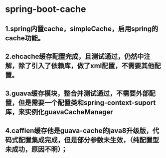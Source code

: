 # spring-boot-cache
## 1.spring内置cache，simpleCache，启用spring的cache功能。
## 2.ehcache缓存配置完成，且测试通过，仍然中注解，除了引入了依赖库，做了xml配置，不需要其他配置。
## 3.guava缓存模块，整合并测试通过，不需要外部配置，但是需要一个配置类和spring-context-suport库，来实例化guavaCacheManager
## 4.caffien缓存他是guava-cache的java8升级版，代码式配置集成完成，但是部分参数未生效，（纯配置型未成功，原因不明）；